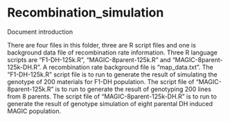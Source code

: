 # Recombination_simulation

Document introduction

There are four files in this folder, three are R script files and one is background data file of recombination rate information. Three R language scripts are “F1-DH-125k.R”, “MAGIC-8parent-125k.R” and “MAGIC-8parent-125k-DH.R”. A recombination rate background file is “map_data.txt”. The “F1-DH-125k.R” script file is to run to generate the result of simulating the genotype of 200 materials for F1-DH population. The script file of “MAGIC-8parent-125k.R” is to run to generate the result of genotyping 200 lines from 8 parents. The script file of “MAGIC-8parent-125k-DH.R” is to run to generate the result of genotype simulation of eight parental DH induced MAGIC population.


